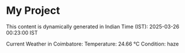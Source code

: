 # My Project

This content is dynamically generated in Indian Time (IST): 2025-03-26 00:23:00 IST


Current Weather in Coimbatore:
Temperature: 24.66 °C
Condition: haze
